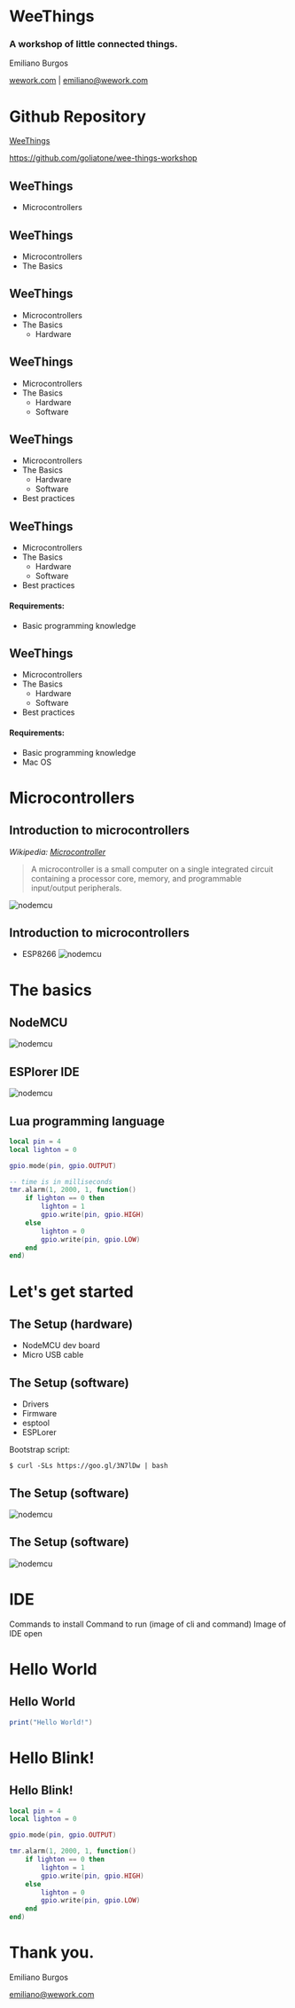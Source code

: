 # WeeThings

<h3>A workshop of little connected things.</h3>

Emiliano Burgos

<a href="http://wework.com">wework.com</a> | <a href="mailto:emiliano@wework.com">emiliano@wework.com</a>

# Github Repository

[WeeThings][wt]

https://github.com/goliatone/wee-things-workshop

[wt]:https://github.com/goliatone/wee-things-workshop

## WeeThings

* Microcontrollers

## WeeThings

* Microcontrollers
* The Basics

## WeeThings

* Microcontrollers
* The Basics
    * Hardware

## WeeThings

* Microcontrollers
* The Basics
    * Hardware
    * Software

## WeeThings

* Microcontrollers
* The Basics
    * Hardware
    * Software
* Best practices

## WeeThings

* Microcontrollers
* The Basics
    * Hardware
    * Software
* Best practices

#### Requirements:

- Basic programming knowledge

## WeeThings

* Microcontrollers
* The Basics
    * Hardware
    * Software
* Best practices

#### Requirements:

- Basic programming knowledge
- Mac OS


# Microcontrollers

## Introduction to microcontrollers

_Wikipedia: [Microcontroller][microcontroller]_

>A microcontroller is a small computer on a single integrated circuit containing a processor core, memory, and programmable input/output peripherals.


[microcontroller]:https://en.wikipedia.org/wiki/Microcontroller

![nodemcu](https://raw.githubusercontent.com/goliatone/wee-things-workshop/master/images/nodemcu-001.jpg)

## Introduction to microcontrollers

* ESP8266
![nodemcu](https://raw.githubusercontent.com/goliatone/wee-things-workshop/master/images/esp8266-001.png)

# The basics

## NodeMCU
![nodemcu](https://raw.githubusercontent.com/goliatone/wee-things-workshop/master/images/nodemcu-001.jpg)

## ESPlorer IDE

![nodemcu](https://raw.githubusercontent.com/goliatone/wee-things-workshop/master/images/esplorer-001.png)

## Lua programming language

```lua
local pin = 4
local lighton = 0

gpio.mode(pin, gpio.OUTPUT)

-- time is in milliseconds
tmr.alarm(1, 2000, 1, function()
    if lighton == 0 then
        lighton = 1
        gpio.write(pin, gpio.HIGH)
    else
        lighton = 0
        gpio.write(pin, gpio.LOW)
    end
end)
```

# Let's get started

## The Setup (hardware)
* NodeMCU dev board
* Micro USB cable



## The Setup (software)
* Drivers
* Firmware
* esptool
* ESPLorer

<!--
Everybody should make a directory in the same place, and cd.
-->

Bootstrap script:
```
$ curl -SLs https://goo.gl/3N7lDw | bash
```

## The Setup (software)

![nodemcu](https://raw.githubusercontent.com/goliatone/wee-things-workshop/master/images/bootstrap-001.jpg)


## The Setup (software)

![nodemcu](https://raw.githubusercontent.com/goliatone/wee-things-workshop/master/images/bootstrap-002.jpg)

# IDE
<!--
TODO: bootstrap should check for Java
make a slide of bootstrap result, cd ~/Desktop, mkdir wee-things, execute curl
and then take screenshot
-->
Commands to install
Command to run (image of cli and command)
Image of IDE open

# Hello World

## Hello World

```lua
print("Hello World!")
```

<!--
SHOW IMAGES STEP BY STEP, LOAD & EXEC CODE
-->

# Hello Blink!

## Hello Blink!

```lua
local pin = 4
local lighton = 0

gpio.mode(pin, gpio.OUTPUT)

tmr.alarm(1, 2000, 1, function()
    if lighton == 0 then
        lighton = 1
        gpio.write(pin, gpio.HIGH)
    else
        lighton = 0
        gpio.write(pin, gpio.LOW)
    end
end)
```


# Thank you.
Emiliano Burgos

<a href="mailto:emiliano@wework.com">emiliano@wework.com</a>




<!-- samples
http://www.slideshare.net/JulinDavidDuque/javascript-robotics-a-nodebots-show
http://www.slideshare.net/coolsimo/how-to-structure-a-presentation-a-guide-with-examples
http://www.slideshare.net/msimonehouston/nodebots-50566451
-->
